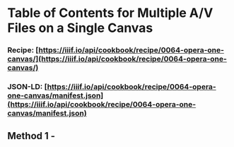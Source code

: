 # Table of Contents for Multiple A/V Files on a Single Canvas
### Recipe: [https://iiif.io/api/cookbook/recipe/0064-opera-one-canvas/](https://iiif.io/api/cookbook/recipe/0064-opera-one-canvas/)
### JSON-LD: [https://iiif.io/api/cookbook/recipe/0064-opera-one-canvas/manifest.json](https://iiif.io/api/cookbook/recipe/0064-opera-one-canvas/manifest.json)

## Method 1 - 
